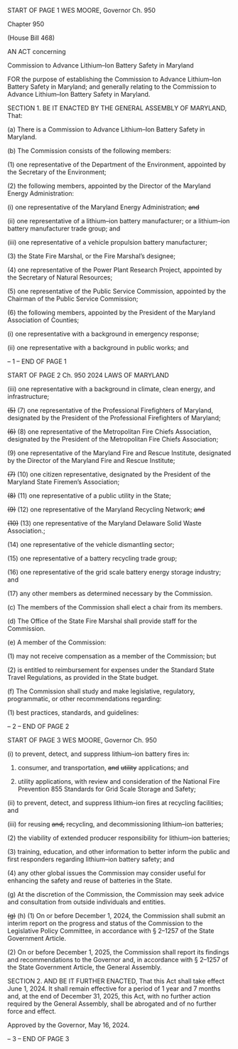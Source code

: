 START OF PAGE 1
WES MOORE, Governor Ch. 950

Chapter 950

(House Bill 468)

AN ACT concerning

Commission to Advance Lithium–Ion Battery Safety in Maryland

FOR the purpose of establishing the Commission to Advance Lithium–Ion Battery Safety
in Maryland; and generally relating to the Commission to Advance Lithium–Ion
Battery Safety in Maryland.

SECTION 1. BE IT ENACTED BY THE GENERAL ASSEMBLY OF MARYLAND,
That:

(a) There is a Commission to Advance Lithium–Ion Battery Safety in Maryland.

(b) The Commission consists of the following members:

(1) one representative of the Department of the Environment, appointed
by the Secretary of the Environment;

(2) the following members, appointed by the Director of the Maryland
Energy Administration:

(i) one representative of the Maryland Energy Administration; ~~and~~

(ii) one representative of a lithium–ion battery manufacturer; or a
lithium–ion battery manufacturer trade group; and

(iii) one representative of a vehicle propulsion battery manufacturer;

(3) the State Fire Marshal, or the Fire Marshal’s designee;

(4) one representative of the Power Plant Research Project, appointed by
the Secretary of Natural Resources;

(5) one representative of the Public Service Commission, appointed by the
Chairman of the Public Service Commission;

(6) the following members, appointed by the President of the Maryland
Association of Counties;

(i) one representative with a background in emergency response;

(ii) one representative with a background in public works; and

– 1 –
END OF PAGE 1

START OF PAGE 2
Ch. 950 2024 LAWS OF MARYLAND

(iii) one representative with a background in climate, clean energy,
and infrastructure;

~~(5)~~ (7) one representative of the Professional Firefighters of Maryland,
designated by the President of the Professional Firefighters of Maryland;

~~(6)~~ (8) one representative of the Metropolitan Fire Chiefs Association,
designated by the President of the Metropolitan Fire Chiefs Association;

(9) one representative of the Maryland Fire and Rescue Institute,
designated by the Director of the Maryland Fire and Rescue Institute;

~~(7)~~ (10) one citizen representative, designated by the President of the
Maryland State Firemen’s Association;

~~(8)~~ (11) one representative of a public utility in the State;

~~(9)~~ (12) one representative of the Maryland Recycling Network; ~~and~~

~~(10)~~ (13) one representative of the Maryland Delaware Solid Waste
Association.;

(14) one representative of the vehicle dismantling sector;

(15) one representative of a battery recycling trade group;

(16) one representative of the grid scale battery energy storage industry; and

(17) any other members as determined necessary by the Commission.

(c) The members of the Commission shall elect a chair from its members.

(d) The Office of the State Fire Marshal shall provide staff for the Commission.

(e) A member of the Commission:

(1) may not receive compensation as a member of the Commission; but

(2) is entitled to reimbursement for expenses under the Standard State
Travel Regulations, as provided in the State budget.

(f) The Commission shall study and make legislative, regulatory, programmatic,
or other recommendations regarding:

(1) best practices, standards, and guidelines:

– 2 –
END OF PAGE 2

START OF PAGE 3
WES MOORE, Governor Ch. 950

(i) to prevent, detect, and suppress lithium–ion battery fires in:

1. consumer, and transportation, ~~and~~ ~~utility~~ applications;
and

2. utility applications, with review and consideration of the
National Fire Prevention 855 Standards for Grid Scale Storage and Safety;

(ii) to prevent, detect, and suppress lithium–ion fires at recycling
facilities; and

(iii) for reusing ~~and,~~ recycling, and decommissioning lithium–ion
batteries;

(2) the viability of extended producer responsibility for lithium–ion
batteries;

(3) training, education, and other information to better inform the public
and first responders regarding lithium–ion battery safety; and

(4) any other global issues the Commission may consider useful for
enhancing the safety and reuse of batteries in the State.

(g) At the discretion of the Commission, the Commission may seek advice and
consultation from outside individuals and entities.

~~(g)~~ (h) (1) On or before December 1, 2024, the Commission shall submit an
interim report on the progress and status of the Commission to the Legislative Policy
Committee, in accordance with § 2–1257 of the State Government Article.

(2) On or before December 1, 2025, the Commission shall report its findings
and recommendations to the Governor and, in accordance with § 2–1257 of the State
Government Article, the General Assembly.

SECTION 2. AND BE IT FURTHER ENACTED, That this Act shall take effect June
1, 2024. It shall remain effective for a period of 1 year and 7 months and, at the end of
December 31, 2025, this Act, with no further action required by the General Assembly, shall
be abrogated and of no further force and effect.

Approved by the Governor, May 16, 2024.

– 3 –
END OF PAGE 3